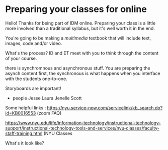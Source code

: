 # Preparing your classes for online

Hello! Thanks for being part of IDM online. Preparing your class is a little more involved than a traditional syllabus, but it's well worth it in the end.

You're going to be making a *multimedia* textbook that will include text, images, code and/or video.

What's the process? 
ID and ET meet with you to think through the content of your course. 

there is synchromnous and asynchronous stuff. You are preparing the asynch content first, the synchronous is what happens when you interface with the students one-to-one.

Storyboards are important!


* people
Jesse
Laura
Jenelle
Scott


Some helpful links : https://nyu.service-now.com/servicelink/kb_search.do?id=KB0016553 (zoom FAQ)

https://www.nyu.edu/life/information-technology/instructional-technology-support/instructional-technology-tools-and-services/nyu-classes/faculty-staff-training.html (NYU Classes

What's it look like?

